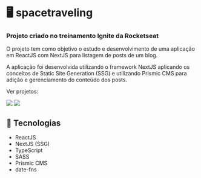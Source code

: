 # :desktop_computer: spacetraveling

### Projeto criado no treinamento Ignite da Rocketseat

O projeto tem como objetivo o estudo e desenvolvimento de uma aplicação em ReactJS com NextJS para listagem de posts de um blog.

A aplicação foi desenvolvida utilizando o framework NextJS aplicando os conceitos de Static Site Generation (SSG) e utilizando Prismic CMS para adição e gerenciamento do conteúdo dos posts.

Ver projetos:  

[<img src="https://img.shields.io/badge/Figma-F24E1E?style=for-the-badge&logo=figma&logoColor=white">](https://www.figma.com/file/blSg7jONIiJQSJH98c7xCS/Desafios-M%C3%B3dulo-3-ReactJS-Copy)
[<img src="https://img.shields.io/badge/Vercel-000000?style=for-the-badge&logo=vercel&logoColor=white">](https://spacetraveling-ignite-desafio.vercel.app/)

## :rocket: Tecnologias
- ReactJS
- NextJS (SSG)
- TypeScript
- SASS
- Prismic CMS
- date-fns
